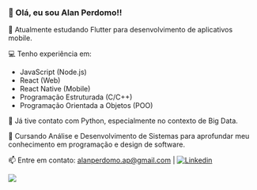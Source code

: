 ### 👋 Olá, eu sou Alan Perdomo!!

🚀 Atualmente estudando Flutter para desenvolvimento de aplicativos mobile.

💻 Tenho experiência em:
   - JavaScript (Node.js)
   - React (Web)
   - React Native (Mobile)
   - Programação Estruturada (C/C++)
   - Programação Orientada a Objetos (POO)

🐍 Já tive contato com Python, especialmente no contexto de Big Data.

📘 Cursando Análise e Desenvolvimento de Sistemas para aprofundar meu conhecimento em programação e design de software.

📫 Entre em contato: [alanperdomo.ap@gmail.com](mailto:alanperdomo.ap@gmail.com) | [![Linkedin](https://img.shields.io/badge/LinkedIn-0077B5?style=for-the-badge&logo=linkedin&logoColor=white)](https://www.linkedin.com/in/alan-perdomo-54466818/)

![](https://komarev.com/ghpvc/?username=AlanPerdomo&style=plastic)
